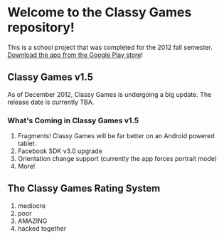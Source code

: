 Welcome to the Classy Games repository!
======================================
This is a school project that was completed for the 2012 fall semester. [Download the app from the Google Play store](https://play.google.com/store/apps/details?id=edu.selu.android.classygames)!


Classy Games v1.5
-----------------
As of December 2012, Classy Games is undergoing a big update. The release date is currently TBA.

### What's Coming in Classy Games v1.5 ###
1. Fragments! Classy Games will be far better on an Android powered tablet.
2. Facebook SDK v3.0 upgrade
3. Orientation change support (currently the app forces portrait mode)
4. More!


The Classy Games Rating System
------------------------------
1. mediocre
2. poor
3. AMAZING
4. hacked together
